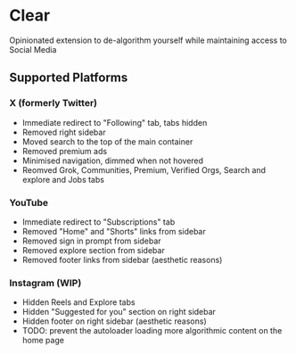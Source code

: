 # Clear

Opinionated extension to de-algorithm yourself while maintaining access to Social Media

## Supported Platforms

### X (formerly Twitter)
- Immediate redirect to "Following" tab, tabs hidden
- Removed right sidebar
- Moved search to the top of the main container
- Removed premium ads
- Minimised navigation, dimmed when not hovered
- Reomved Grok, Communities, Premium, Verified Orgs, Search and explore and Jobs tabs

### YouTube
- Immediate redirect to "Subscriptions" tab
- Removed "Home" and "Shorts" links from sidebar
- Removed sign in prompt from sidebar
- Removed explore section from sidebar
- Removed footer links from sidebar (aesthetic reasons)

### Instagram (WIP)
- Hidden Reels and Explore tabs
- Hidden "Suggested for you" section on right sidebar
- Hidden footer on right sidebar (aesthetic reasons)
- TODO: prevent the autoloader loading more algorithmic content on the home page